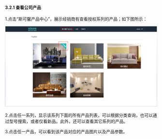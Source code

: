 #### 3.2.1 查看公司产品

1.点击“斯可馨产品中心”，展示经销商有查看授权系列的产品；如下图所示：

![](/assets/图片29.png)

2.点击任一系列，显示该系列下面的所有产品列表，可以根据分类查询，也可以通过型号搜索，或者仅看新品。此外，还可以查看其它系列的产品。

3.点击任一产品，可以看到该产品对应的产品图片以及产品参数。

